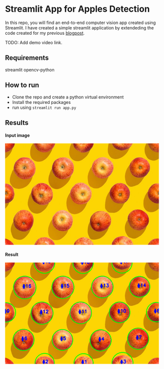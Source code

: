# Streamlit App for Apples Detection

In this repo, you will find an end-to-end computer vision app created using Streamlit. I have created a simple streamlit application by extendeding the code created for my previous [blogpost](https://shrishailsgajbhar.github.io/post/OpenCV-Apple-detection-counting). 

TODO:
Add demo video link.

## Requirements
streamlit
opencv-python

## How to run
* Clone the repo and create a python virtual environment
* Install the required packages
* run using `streamlit run app.py`

## Results
#### Input image
![](images/a2.jpg)
#### Result
![](images/pic2.png)

